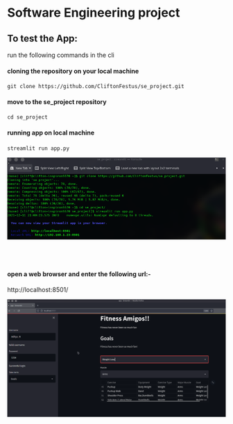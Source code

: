 # Software Engineering project

## To test the App:
run the following commands in the cli

#### cloning the repository on your local machine
    git clone https://github.com/CliftonFestus/se_project.git
#### move to the se_project repository
    cd se_project
    
#### running app on local machine
    streamlit run app.py


![Alt text](cli.png?raw=true "Title")

<br>
<br>

#### open a web browser and enter the following url:-
http://localhost:8501/

![Alt text](app.png?raw=true "Title")




